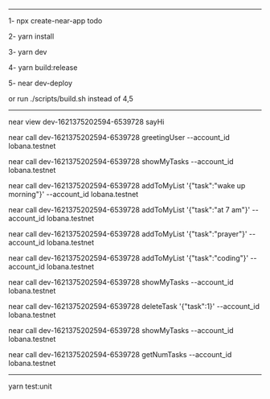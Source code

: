 *************************************************

1- npx create-near-app todo

2- yarn install

3- yarn dev

4- yarn build:release

5- near dev-deploy 


or run ./scripts/build.sh instead of 4,5



*************************************************

near view dev-1621375202594-6539728 sayHi

near call dev-1621375202594-6539728 greetingUser --account_id lobana.testnet 

near call dev-1621375202594-6539728 showMyTasks --account_id lobana.testnet 

near call dev-1621375202594-6539728 addToMyList '{"task":"wake up morning"}' --account_id lobana.testnet

near call dev-1621375202594-6539728 addToMyList '{"task":"at 7 am"}' --account_id lobana.testnet

near call dev-1621375202594-6539728 addToMyList '{"task":"prayer"}' --account_id lobana.testnet

near call dev-1621375202594-6539728 addToMyList '{"task":"coding"}' --account_id lobana.testnet

near call dev-1621375202594-6539728 showMyTasks --account_id lobana.testnet 

near call dev-1621375202594-6539728 deleteTask '{"task":1}' --account_id lobana.testnet

near call dev-1621375202594-6539728 showMyTasks --account_id lobana.testnet 

near call dev-1621375202594-6539728 getNumTasks --account_id lobana.testnet 



--------------------------------------------------------------------------------------------

yarn test:unit